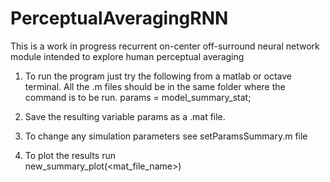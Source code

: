 # PerceptualAveragingRNN
This is a work in progress recurrent on-center off-surround neural network module intended to explore human perceptual averaging

1. To run the program just try the following from a matlab or octave terminal. All the .m files should be in the same folder where the command is to be run.
params = model_summary_stat;

2. Save the resulting variable params as a .mat file.

3. To change any simulation parameters see setParamsSummary.m file

4. To plot the results run  
new_summary_plot(<mat_file_name>)

